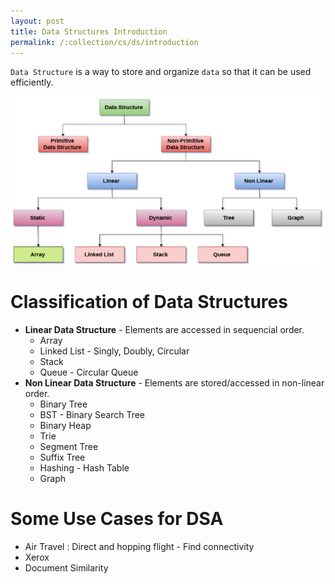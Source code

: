 ```yaml
---
layout: post
title: Data Structures Introduction
permalink: /:collection/cs/ds/introduction
---
```


`Data Structure` is a way to store and organize `data` so that it can be used efficiently.

![data-structures.png](https://github.com/arpit04tripathi/files-cdn/raw/cdn/dsa/ds/data-structures.png)

# Classification of Data Structures
- **Linear Data Structure** - Elements are accessed in sequencial order.
  - Array
  - Linked List - Singly, Doubly, Circular
  - Stack
  - Queue - Circular Queue
- **Non Linear Data Structure** - Elements are stored/accessed in non-linear order.
  - Binary Tree
  - BST - Binary Search Tree
  - Binary Heap
  - Trie
  - Segment Tree
  - Suffix Tree
  - Hashing - Hash Table
  - Graph

# Some Use Cases for DSA
- Air Travel : Direct and hopping flight - Find connectivity
- Xerox
- Document Similarity

